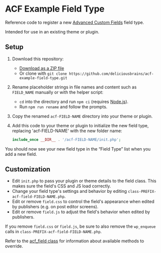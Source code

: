 # ACF Example Field Type

Reference code to register a new [Advanced Custom Fields](https://www.advancedcustomfields.com/) field type.

Intended for use in an existing theme or plugin.

## Setup

1. Download this repository:
    - [Download as a ZIP file](https://github.com/deliciousbrains/acf-example-field-type/archive/refs/heads/main.zip)
    - Or clone with `git clone https://github.com/deliciousbrains/acf-example-field-type.git`
2. Rename placeholder strings in file names and content such as `FIELD_NAME` manually or with the helper script: 
    - `cd` into the directory and run `npm ci` (requires [Node.js](https://nodejs.org/)).
    - Run `npm run rename` and follow the prompts.
3. Copy the renamed `acf-FIELD-NAME` directory into your theme or plugin.
4. Add this code to your theme or plugin to initialize the new field type, replacing 'acf-FIELD-NAME' with the new folder name:

    ```php
    include_once __DIR__ . '/acf-FIELD-NAME/init.php';    
    ```

You should now see your new field type in the “Field Type” list when you add a new field.

## Customization

- Edit `init.php` to pass your plugin or theme details to the field class. This makes sure the field's CSS and JS load correctly.
- Change your field type's settings and behavior by editing `class-PREFIX-acf-field-FIELD-NAME.php`.
- Edit or remove `field.css` to control the field's appearance when edited by publishers (e.g. on post editor screens).
- Edit or remove `field.js` to adjust the field's behavior when edited by publishers.

If you remove `field.css` or `field.js`, be sure to also remove the `wp_enqueue` calls in `class-PREFIX-acf-field-FIELD-NAME.php`.

Refer to the [acf_field class](https://github.com/AdvancedCustomFields/acf/blob/master/includes/fields/class-acf-field.php) for information about available methods to override.
